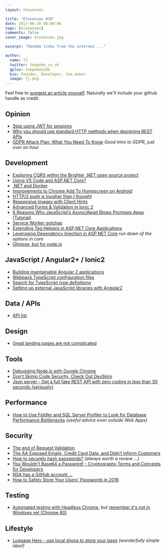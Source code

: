 ```yaml
---
layout: elevenses

title: "Elevenses #10"
date: 2017-06-30 08:00:00
tags: [elevenses]
comments: false
cover_image: elevenses.jpg

excerpt: "Random links from the internet ..."

author:
  name: fJ
  twitter: toepoke_co_uk
  gplus: toepokeCoUk
  bio: Founder, Developer, tea maker
  image: fj.png
---
```


Feel free to [suggest an article yourself](https://github.com/toepoke/toepoke.github.io/issues).  Naturally we'll include your github handle as credit.

## Opinion
* [Stop using JWT for sessions](http://cryto.net/~joepie91/blog/2016/06/13/stop-using-jwt-for-sessions/)
* [Why you should use standard HTTP methods when designing REST APIs](https://dev.to/suhas_chatekar/why-should-you-use-standard-http-methods-while-designing-rest-apis)
* [GDPR Attack Plan: What You Need To Know](https://info.varonis.com/gdpr-attack-plan) *Good intro to GDPR, just over an hour*

## Development
* [Exploring CQRS within the Brighter .NET open source project](https://www.hanselman.com/blog/ExploringCQRSWithinTheBrighterNETOpenSourceProject.aspx)
* [Using VS Code and ASP.NET Core?](https://wildermuth.com/2017/06/04/Using-VS-Code-and-ASP-NET-Core)
* [.NET and Docker](https://www.hanselman.com/blog/NETAndDocker.aspx)
* [Improvements to Chrome Add To Homescreen on Android](https://developers.google.com/web/updates/2017/02/improved-add-to-home-screen)
* [HTTP/2 push is tougher than I thought](https://jakearchibald.com/2017/h2-push-tougher-than-i-thought/)
* [Responsive Images with Client Hints](https://davidwalsh.name/responsive-images-client-hints)
* [Advanced Forms & Validation in Ionic 2](https://www.joshmorony.com/advanced-forms-validation-in-ionic-2/)
* [6 Reasons Why JavaScript’s Async/Await Blows Promises Away (Tutorial)](https://hackernoon.com/6-reasons-why-javascripts-async-await-blows-promises-away-tutorial-c7ec10518dd9)
* [Service Worker gotchas](https://labs.kollegorna.se/blog/2017/06/service-worker-gotchas/)
* [Extending Tag Helpers in ASP.NET Core Applications](http://rion.io/2017/04/27/extending-tag-helpers-in-asp-net-core-applications/)
* [Leveraging Dependency Injection in ASP.NET Core](https://codewala.net/2017/02/09/leveraging-dependency-injection-asp-net-core/) *run down of the options in core*
* [Glimpse, but for node.js](http://blog.getglimpse.com/2017/05/08/introducing-project-glimpse-node-edition/)

## JavaScript / Angular2+ / Ionic2
* [Building maintainable Angular 2 applications](https://medium.com/curated-by-versett/building-maintainable-angular-2-applications-5b9ec4b463a1)
* [Webpack TypeScript configuration files](https://medium.com/webpack/unambiguous-webpack-config-with-typescript-8519def2cac7)
* [Search for TypeScript type definitions](https://microsoft.github.io/TypeSearch/)
* [Setting up external JavaScript libraries with Angular2](https://medium.com/@kermani/how-to-use-javascript-libraries-in-angular-2-apps-ff274ba601af)

## Data / APIs
* [API list](http://apilist.fun/)

## Design
* [Great landing pages are not complicated](https://www.julian.com/learn/growth/landing-pages)

## Tools
* [Debugging Node.js with Google Chrome](https://medium.com/the-node-js-collection/debugging-node-js-with-google-chrome-4965b5f910f4)
* [Don't Skimp Code Security, Check Out DevSkim](https://channel9.msdn.com/coding4fun/blog/Dont-Skimp-Code-Security-Check-Out-DevSkim)
* [Json server - Get a full fake REST API with zero coding in less than 30 seconds (seriously)](https://github.com/typicode/json-server)

## Performance
* [How to Use Fiddler and SQL Server Profiler to Look for Database Performance Bottlenecks](http://blog.bodurov.com/Find-Database-Performance-Bottlenecks-with-Fiddler-and-SQL-Server-Profiler/) *(useful advice even outside Web Apps)*

## Security
* [The end of Request Validation](https://www.jardinesoftware.net/2017/06/01/the-end-of-request-validation/)
* [The AA Exposed Emails, Credit Card Data, and Didn’t Inform Customers](https://motherboard.vice.com/en_us/article/ywgdny/the-aa-exposed-emails-credit-card-data-and-didnt-inform-customers)
* [How to securely hash passwords?](https://security.stackexchange.com/questions/211/how-to-securely-hash-passwords/31846#31846) *(always worth a review ...)*
* [You Wouldn't Base64 a Password! - Cryptography Terms and Concepts for Developers](https://dev.to/paragonie/you-wouldnt-base64-a-password-cryptography-terms-and-concepts-for-developers)
* [NSA has a GitHub account ...](https://nationalsecurityagency.github.io)
* [How to Safely Store Your Users' Passwords in 2016](https://paragonie.com/blog/2016/02/how-safely-store-password-in-2016)

## Testing
* [Automated testing with Headless Chrome](https://developers.google.com/web/updates/2017/06/headless-karma-mocha-chai), but [remember it's not in Windows yet (Chrome 60)](https://developers.google.com/web/updates/2017/04/headless-chrome) 

## Lifestyle
* [Luggage Hero - use local shops to store your bags](https://www.producthunt.com/posts/luggagehero) *(wonderfully simple idea!)*

